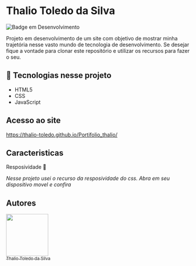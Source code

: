 # Thalio Toledo da Silva

![Badge em Desenvolvimento](http://img.shields.io/static/v1?label=STATUS&message=EM%20DESENVOLVIMENTO&color=blue&style=for-the-badge)

Projeto em desenvolvimento de um site com objetivo de mostrar minha trajetória nesse vasto mundo de tecnologia de desenvolvimento. Se desejar fique a vontade 
para clonar este repositório e utilizar os recursos para fazer o seu.

## :hammer: Tecnologias nesse projeto

- HTML5 
- CSS
- JavaScript

## Acesso ao site

https://thalio-toledo.github.io/Portifolio_thalio/

## Caracteristicas

Resposividade
:hammer: 

*Nesse projeto usei o recurso da resposividade do css. Abra em seu dispositivo movel e confira*  


## Autores

 [<img src="https://avatars.githubusercontent.com/u/69974271?v=4" width=115><br><sub>Thalio Toledo da Silva</sub>](https://github.com/Thalio-Toledo) 

